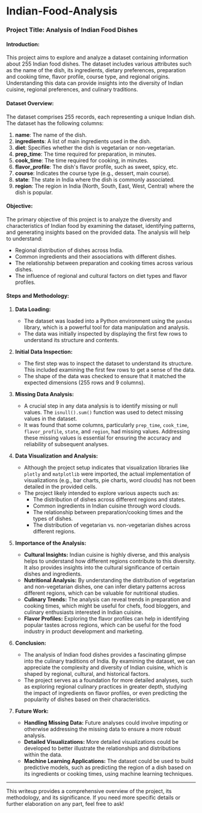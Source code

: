 # Indian-Food-Analysis

### **Project Title: Analysis of Indian Food Dishes**

#### **Introduction:**
This project aims to explore and analyze a dataset containing information about 255 Indian food dishes. The dataset includes various attributes such as the name of the dish, its ingredients, dietary preferences, preparation and cooking time, flavor profile, course type, and regional origins. Understanding this data can provide insights into the diversity of Indian cuisine, regional preferences, and culinary traditions.

#### **Dataset Overview:**
The dataset comprises 255 records, each representing a unique Indian dish. The dataset has the following columns:
1. **name**: The name of the dish.
2. **ingredients**: A list of main ingredients used in the dish.
3. **diet**: Specifies whether the dish is vegetarian or non-vegetarian.
4. **prep_time**: The time required for preparation, in minutes.
5. **cook_time**: The time required for cooking, in minutes.
6. **flavor_profile**: The dish's flavor profile, such as sweet, spicy, etc.
7. **course**: Indicates the course type (e.g., dessert, main course).
8. **state**: The state in India where the dish is commonly associated.
9. **region**: The region in India (North, South, East, West, Central) where the dish is popular.

#### **Objective:**
The primary objective of this project is to analyze the diversity and characteristics of Indian food by examining the dataset, identifying patterns, and generating insights based on the provided data. The analysis will help to understand:
- Regional distribution of dishes across India.
- Common ingredients and their associations with different dishes.
- The relationship between preparation and cooking times across various dishes.
- The influence of regional and cultural factors on diet types and flavor profiles.

#### **Steps and Methodology:**

1. **Data Loading:**
   - The dataset was loaded into a Python environment using the `pandas` library, which is a powerful tool for data manipulation and analysis.
   - The data was initially inspected by displaying the first few rows to understand its structure and contents.

2. **Initial Data Inspection:**
   - The first step was to inspect the dataset to understand its structure. This included examining the first few rows to get a sense of the data.
   - The shape of the data was checked to ensure that it matched the expected dimensions (255 rows and 9 columns).

3. **Missing Data Analysis:**
   - A crucial step in any data analysis is to identify missing or null values. The `isnull().sum()` function was used to detect missing values in the dataset.
   - It was found that some columns, particularly `prep_time`, `cook_time`, `flavor_profile`, `state`, and `region`, had missing values. Addressing these missing values is essential for ensuring the accuracy and reliability of subsequent analyses.

4. **Data Visualization and Analysis:**
   - Although the project setup indicates that visualization libraries like `plotly` and `matplotlib` were imported, the actual implementation of visualizations (e.g., bar charts, pie charts, word clouds) has not been detailed in the provided cells.
   - The project likely intended to explore various aspects such as:
     - The distribution of dishes across different regions and states.
     - Common ingredients in Indian cuisine through word clouds.
     - The relationship between preparation/cooking times and the types of dishes.
     - The distribution of vegetarian vs. non-vegetarian dishes across different regions.

5. **Importance of the Analysis:**
   - **Cultural Insights:** Indian cuisine is highly diverse, and this analysis helps to understand how different regions contribute to this diversity. It also provides insights into the cultural significance of certain dishes and ingredients.
   - **Nutritional Analysis:** By understanding the distribution of vegetarian and non-vegetarian dishes, one can infer dietary patterns across different regions, which can be valuable for nutritional studies.
   - **Culinary Trends:** The analysis can reveal trends in preparation and cooking times, which might be useful for chefs, food bloggers, and culinary enthusiasts interested in Indian cuisine.
   - **Flavor Profiles:** Exploring the flavor profiles can help in identifying popular tastes across regions, which can be useful for the food industry in product development and marketing.

6. **Conclusion:**
   - The analysis of Indian food dishes provides a fascinating glimpse into the culinary traditions of India. By examining the dataset, we can appreciate the complexity and diversity of Indian cuisine, which is shaped by regional, cultural, and historical factors.
   - The project serves as a foundation for more detailed analyses, such as exploring regional culinary practices in greater depth, studying the impact of ingredients on flavor profiles, or even predicting the popularity of dishes based on their characteristics.

7. **Future Work:**
   - **Handling Missing Data:** Future analyses could involve imputing or otherwise addressing the missing data to ensure a more robust analysis.
   - **Detailed Visualizations:** More detailed visualizations could be developed to better illustrate the relationships and distributions within the data.
   - **Machine Learning Applications:** The dataset could be used to build predictive models, such as predicting the region of a dish based on its ingredients or cooking times, using machine learning techniques.

---

This writeup provides a comprehensive overview of the project, its methodology, and its significance. If you need more specific details or further elaboration on any part, feel free to ask!

